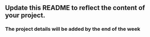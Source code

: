 ## Update this README to reflect the content of your project. 

### The project details will be added by the end of the week
